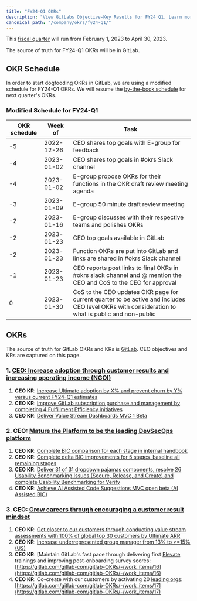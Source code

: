 ```yaml
---
title: "FY24-Q1 OKRs"
description: "View GitLabs Objective-Key Results for FY24 Q1. Learn more here!"
canonical_path: "/company/okrs/fy24-q1/"
---
```


This [fiscal quarter](/handbook/finance/#fiscal-year) will run from February 1, 2023 to April 30, 2023.

The source of truth for FY24-Q1 OKRs will be in GitLab.

## OKR Schedule

In order to start dogfooding OKRs in GitLab, we are using a modified schedule for FY24-Q1 OKRs.
We will resume the [by-the-book schedule](/handbook/company/okrs/#okr-process-at-gitlab) for next quarter's OKRs.

### Modified Schedule for FY24-Q1

| OKR schedule | Week of | Task |
| ------ | ------ | ------ |
| -5 | 2022-12-26 | CEO shares top goals with E-group for feedback |
| -4 | 2023-01-02 | CEO shares top goals in #okrs Slack channel |
| -4 | 2023-01-02 | E-group propose OKRs for their functions in the OKR draft review meeting agenda |
| -3 | 2023-01-09 | E-group 50 minute draft review meeting |
| -2 | 2023-01-16 | E-group discusses with their respective teams and polishes OKRs |
| -2 | 2023-01-23 | CEO top goals available in GitLab |
| -2 | 2023-01-23 | Function OKRs are put into GitLab and links are shared in #okrs Slack channel |
| -1 | 2023-01-23 | CEO reports post links to final OKRs in #okrs slack channel and @ mention the CEO and CoS to the CEO for approval |
| 0  | 2023-01-30 | CoS to the CEO updates OKR page for current quarter to be active and includes CEO level OKRs with consideration to what is public and non-public |


## OKRs

The source of truth for GitLab OKRs and KRs is [GitLab](https://gitlab.com/gitlab-com/gitlab-OKRs/-/issues/?sort=created_date&state=opened&type%5B%5D=key_result&label_name%5B%5D=CEO%20OKR&first_page_size=20). CEO objectives and KRs are captured on this page.

### 1. [CEO: Increase adoption through **customer results** and increasing operating income (NGOI)](https://gitlab.com/gitlab-com/gitlab-OKRs/-/work_items/5)

1. **CEO KR**: [Increase Ultimate adoption by X% and prevent churn by Y% versus current FY24-Q1 estimates](https://gitlab.com/gitlab-com/gitlab-OKRs/-/work_items/8)
1. **CEO KR**: [Improve GitLab subscription purchase and management by completing 4 Fulfillment Efficiency initiatives](https://gitlab.com/gitlab-com/gitlab-OKRs/-/work_items/9)
1. **CEO KR**: [Deliver Value Stream Dashboards MVC 1 Beta](https://gitlab.com/gitlab-com/gitlab-OKRs/-/work_items/10)

### 2. CEO: [Mature the Platform to be the leading DevSecOps platform](https://gitlab.com/gitlab-com/gitlab-OKRs/-/work_items/6)

1. **CEO KR**: [Complete BIC comparison for each stage in internal handbook](https://gitlab.com/gitlab-com/gitlab-OKRs/-/work_items/11)
1. **CEO KR**: [Complete delta BIC improvements for 5 stages, baseline all remaining stages](https://gitlab.com/gitlab-com/gitlab-OKRs/-/work_items/12)
1. **CEO KR**: [Deliver 31 of 31 dropdown pajamas components, resolve 26 Usability Benchmarking Issues (Secure, Release, and Create) and complete Usability Benchmarking for Verify](https://gitlab.com/gitlab-com/gitlab-OKRs/-/work_items/13)
1. **CEO KR**: [Achieve AI Assisted Code Suggestions MVC open beta (AI Assisted BIC)](https://gitlab.com/gitlab-com/gitlab-OKRs/-/work_items/14)

### 3. CEO: [Grow careers through encouraging a customer result mindset](https://gitlab.com/gitlab-com/gitlab-OKRs/-/work_items/7)

1. **CEO KR**: [Get closer to our customers through conducting value stream assessments with 100% of global top 30 customers by Ultimate ARR](https://gitlab.com/gitlab-com/gitlab-OKRs/-/work_items/15)
1. **CEO KR**: [Increase underrepresented group manager from 13% to >=15% (US)](https://gitlab.com/gitlab-com/gitlab-OKRs/-/work_items/1252)
1. **CEO KR**: [Maintain GitLab's fast pace through delivering first [Elevate](/handbook/people-group/learning-and-development/elevate/) trainings and improving post-onboarding survey scores: [https://gitlab.com/gitlab-com/gitlab-OKRs/-/work_items/16](https://gitlab.com/gitlab-com/gitlab-OKRs/-/work_items/16)
1. **CEO KR**: Co-create with our customers by activating 20 [leading orgs](https://about.gitlab.com/handbook/marketing/developer-relations/leading-organizations): [https://gitlab.com/gitlab-com/gitlab-OKRs/-/work_items/17](https://gitlab.com/gitlab-com/gitlab-OKRs/-/work_items/17)
